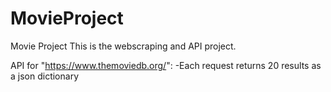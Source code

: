 # MovieProject
Movie Project
This is the webscraping and API project.

API for "https://www.themoviedb.org/":
  -Each request returns 20 results as a json dictionary
